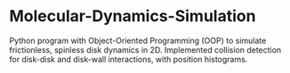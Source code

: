 # Molecular-Dynamics-Simulation
Python program with Object-Oriented Programming (OOP) to simulate frictionless, spinless disk dynamics in 2D. Implemented collision detection for disk-disk and disk-wall interactions, with position histograms.
